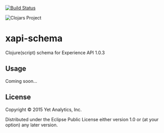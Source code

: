 [![Build Status](https://travis-ci.org/yetanalytics/xapi-schema.svg?branch=master)](https://travis-ci.org/yetanalytics/xapi-schema)

![Clojars Project](http://clojars.org/com.yetanalytics/xapi-schema/latest-version.svg)

# xapi-schema

Clojure(script) schema for Experience API 1.0.3

## Usage

Coming soon...

## License

Copyright © 2015 Yet Analytics, Inc.

Distributed under the Eclipse Public License either version 1.0 or (at
your option) any later version.
